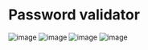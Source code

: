 # Password validator
![image](https://github.com/adithyavmenon1408/Python-Scripts/assets/66137765/43ca75a1-0265-4392-83a3-c6ff3216e94e)
![image](https://github.com/adithyavmenon1408/Python-Scripts/assets/66137765/fa95f890-c0b1-4858-aa65-cc3cd9c51f9f)
![image](https://github.com/adithyavmenon1408/Python-Scripts/assets/66137765/460697e3-ed33-466c-a55f-b770685c65ac)
![image](https://github.com/adithyavmenon1408/Python-Scripts/assets/66137765/a133f92c-7364-459b-ae6f-cbddae2ed1d5)
